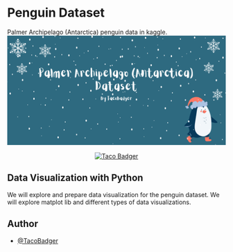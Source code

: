 # Penguin Dataset
Palmer Archipelago (Antarctica) penguin data in kaggle.
![](https://github.com/TacoBadger/Penguin-Dataset/blob/main/penguin.png?raw=true)

<p style="text-align:center">
    <a href="https://github.com/TacoBadger" target="_blank">
    <img src="https://avatars.githubusercontent.com/u/11693256?v=4" width="200" alt="Taco Badger"/>
    </a>
</p>

## Data Visualization with Python
We will explore and prepare data visualization for the penguin dataset. We will explore matplot lib and different types of data visualizations.

## Author
- [@TacoBadger](https://github.com/TacoBadger)
